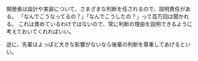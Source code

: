 開発者は設計や実装について、さまざまな判断を任されるので、説明責任がある。
「なんでこうなってるの？」「なんでこうしたの？」って百万回は聞かれる。
これは責めているわけではないので、常に判断の理由を説明できるように考えておいてくれればいい。

逆に、先輩はよっぽど大きな影響がないなら後輩の判断を尊重してあげるといい。
